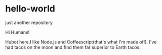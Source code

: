 # hello-world
just another repository

Hi Humans!

Hubot here,I like Node.js and Coffeescript(that's what I'm made of!).
I've had tacos on the moon and find them far superior to Earth tacos.
